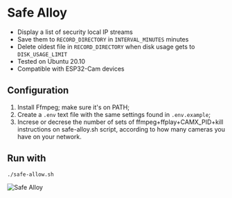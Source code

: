 # Safe Alloy

+ Display a list of security local IP streams
+ Save them to `RECORD_DIRECTORY` in `INTERVAL_MINUTES` minutes
+ Delete oldest file in `RECORD_DIRECTORY` when disk usage gets to `DISK_USAGE_LIMIT`
+ Tested on Ubuntu 20.10
+ Compatible with ESP32-Cam devices

## Configuration

1. Install Ffmpeg; make sure it's on PATH;
1. Create a `.env` text file with the same settings found in `.env.example`;
1. Increse or decrese the number of sets of ffmpeg+ffplay+CAMX_PID+kill instructions on safe-alloy.sh script, according to how many cameras you have on your network.

## Run with

`./safe-allow.sh`

![Safe Alloy](https://i.imgur.com/DPhPVix.png "Safe Alloy")
